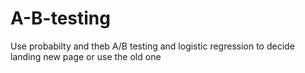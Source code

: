 # A-B-testing
Use probabilty and theb A/B testing and logistic regression to decide landing new page or use the old one
